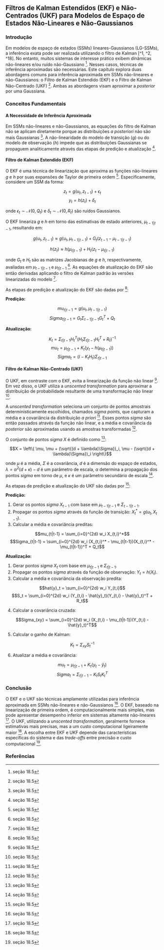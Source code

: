 ## Filtros de Kalman Estendidos (EKF) e Não-Centrados (UKF) para Modelos de Espaço de Estados Não-Lineares e Não-Gaussianos

### Introdução
Em modelos de espaço de estados (SSMs) lineares-Gaussianos (LG-SSMs), a inferência exata pode ser realizada utilizando o filtro de Kalman [^1, ^2, ^18]. No entanto, muitos sistemas de interesse prático exibem dinâmicas não-lineares e/ou ruído não-Gaussiano [^18]. Nesses casos, técnicas de inferência aproximadas são necessárias. Este capítulo explora duas abordagens comuns para inferência aproximada em SSMs não-lineares e não-Gaussianos: o Filtro de Kalman Estendido (EKF) e o Filtro de Kalman Não-Centrado (UKF) [^18]. Ambas as abordagens visam aproximar a *posterior* por uma Gaussiana.

### Conceitos Fundamentais

#### A Necessidade de Inferência Aproximada
Em SSMs não-lineares e não-Gaussianos, as equações do filtro de Kalman não se aplicam diretamente porque as distribuições *a posteriori* não são mais Gaussianas [^18]. A não-linearidade do modelo de transição ($g$) ou do modelo de observação ($h$) impede que as distribuições Gaussianas se propaguem analiticamente através das etapas de predição e atualização [^18].

#### Filtro de Kalman Estendido (EKF)
O EKF é uma técnica de linearização que aproxima as funções não-lineares $g$ e $h$ por suas expansões de Taylor de primeira ordem [^18]. Especificamente, considere um SSM da forma:

$$z_t = g(u_t, z_{t-1}) + \epsilon_t$$
$$y_t = h(z_t) + \delta_t$$

onde $\epsilon_t \sim \mathcal{N}(0, Q_t)$ e $\delta_t \sim \mathcal{N}(0, R_t)$ são ruídos Gaussianos.

O EKF lineariza $g$ e $h$ em torno das estimativas de estado anteriores, $\mu_{t-1|t-1}$, resultando em:

$$g(u_t, z_{t-1}) \approx g(u_t, \mu_{t-1|t-1}) + G_t(z_{t-1} - \mu_{t-1|t-1})$$

$$h(z_t) \approx h(\mu_{t|t-1}) + H_t(z_t - \mu_{t|t-1})$$

onde $G_t$ e $H_t$ são as matrizes Jacobianas de $g$ e $h$, respectivamente, avaliadas em $\mu_{t-1|t-1}$ e $\mu_{t|t-1}$ [^18]. As equações de atualização do EKF são então derivadas aplicando o filtro de Kalman padrão às versões linearizadas do modelo [^18].

As etapas de predição e atualização do EKF são dadas por [^18]:

**Predição:**

$$mu_{t|t-1} = g(u_t, \mu_{t-1|t-1})$$
$$Sigma_{t|t-1} = G_t \Sigma_{t-1|t-1} G_t^T + Q_t$$

**Atualização:**

$$K_t = \Sigma_{t|t-1} H_t^T (H_t \Sigma_{t|t-1} H_t^T + R_t)^{-1}$$
$$mu_t = \mu_{t|t-1} + K_t(y_t - h(\mu_{t|t-1}))$$
$$Sigma_t = (I - K_t H_t) \Sigma_{t|t-1}$$

#### Filtro de Kalman Não-Centrado (UKF)
O UKF, em contraste com o EKF, evita a linearização da função não linear [^18]. Em vez disso, o UKF utiliza a *unscented transformation* para aproximar a distribuição de probabilidade resultante de uma transformação não linear [^18].

A *unscented transformation* seleciona um conjunto de pontos amostrais deterministicamente escolhidos, chamados *sigma points*, que capturam a média e a covariância da distribuição *a priori* [^18]. Esses pontos *sigma* são então passados através da função não linear, e a média e covariância da *posterior* são aproximadas usando as amostras transformadas [^18].

O conjunto de pontos *sigma* $X$ é definido como [^18]:

$$X = \left\{ \mu, \mu + (\sqrt{(d + \lambda)\Sigma})_i, \mu - (\sqrt{(d + \lambda)\Sigma})_i \right\}$$

onde $\mu$ é a média, $\Sigma$ é a covariância, $d$ é a dimensão do espaço de estados, $\lambda = \alpha^2(d + \kappa) - d$ é um parâmetro de escala, $\alpha$ determina a propagação dos pontos *sigma* em torno de $\mu$, e $\kappa$ é um parâmetro secundário de escala [^18].

As etapas de predição e atualização do UKF são dadas por [^18]:

**Predição:**

1.  Gerar os pontos *sigma* $X_{t-1}$ com base em $\mu_{t-1|t-1}$ e $\Sigma_{t-1|t-1}$.
2.  Propagar os pontos *sigma* através da função de transição: $X_t^* = g(u_t, X_{t-1})$.
3.  Calcular a média e covariância preditas:

$$mu_{t|t-1} = \sum_{i=0}^{2d} w_i X_{t,i}^*$$
$$Sigma_{t|t-1} = \sum_{i=0}^{2d} w_i (X_{t,i}^* - \mu_{t|t-1})(X_{t,i}^* - \mu_{t|t-1})^T + Q_t$$

**Atualização:**

1.  Gerar pontos *sigma* $X_t$ com base em $\mu_{t|t-1}$ e $\Sigma_{t|t-1}$.
2.  Propagar os pontos *sigma* através da função de observação: $Y_t = h(X_t)$.
3.  Calcular a média e covariância da observação predita:

$$hat{y}_t = \sum_{i=0}^{2d} w_i Y_{t,i}$$
$$S_t = \sum_{i=0}^{2d} w_i (Y_{t,i} - \hat{y}_t)(Y_{t,i} - \hat{y}_t)^T + R_t$$

4.  Calcular a covariância cruzada:

$$Sigma_{xy} = \sum_{i=0}^{2d} w_i (X_{t,i} - \mu_{t|t-1})(Y_{t,i} - \hat{y}_t)^T$$

5.  Calcular o ganho de Kalman:

$$K_t = \Sigma_{xy} S_t^{-1}$$

6.  Atualizar a média e covariância:

$$mu_t = \mu_{t|t-1} + K_t(y_t - \hat{y}_t)$$
$$Sigma_t = \Sigma_{t|t-1} - K_t S_t K_t^T$$

### Conclusão
O EKF e o UKF são técnicas amplamente utilizadas para inferência aproximada em SSMs não-lineares e não-Gaussianos [^18]. O EKF, baseado na linearização de primeira ordem, é computacionalmente mais simples, mas pode apresentar desempenho inferior em sistemas altamente não-lineares [^18]. O UKF, utilizando a *unscented transformation*, geralmente fornece estimativas mais precisas, mas a um custo computacional ligeiramente maior [^18]. A escolha entre EKF e UKF depende das características específicas do sistema e das *trade-offs* entre precisão e custo computacional [^18].

### Referências
[^1]: seção 18.1
[^2]: seção 18.3
[^18]: seção 18.5
<!-- END -->